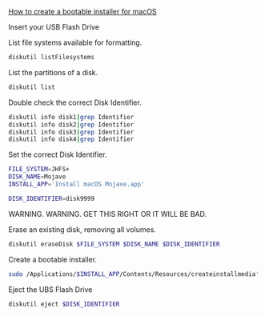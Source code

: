 

[How to create a bootable installer for macOS](https://support.apple.com/en-us/HT201372)

Insert your USB Flash Drive

List file systems available for formatting.

```bash
diskutil listFilesystems
```

List the partitions of a disk.

```bash
diskutil list
```

Double check the correct Disk Identifier.

```bash
diskutil info disk1|grep Identifier
diskutil info disk2|grep Identifier
diskutil info disk3|grep Identifier
diskutil info disk4|grep Identifier
```

Set the correct Disk Identifier.

```bash
FILE_SYSTEM=JHFS+
DISK_NAME=Mojave
INSTALL_APP='Install macOS Mojave.app'

DISK_IDENTIFIER=disk9999
```

WARNING. WARNING.  GET THIS RIGHT OR IT WILL BE BAD.

Erase an existing disk, removing all volumes.

```bash
diskutil eraseDisk $FILE_SYSTEM $DISK_NAME $DISK_IDENTIFIER
```

Create a bootable installer.

```bash
sudo /Applications/$INSTALL_APP/Contents/Resources/createinstallmedia' --volume /Volumes/$DISK_NAME
```

Eject the UBS Flash Drive

```bash
diskutil eject $DISK_IDENTIFIER
```
